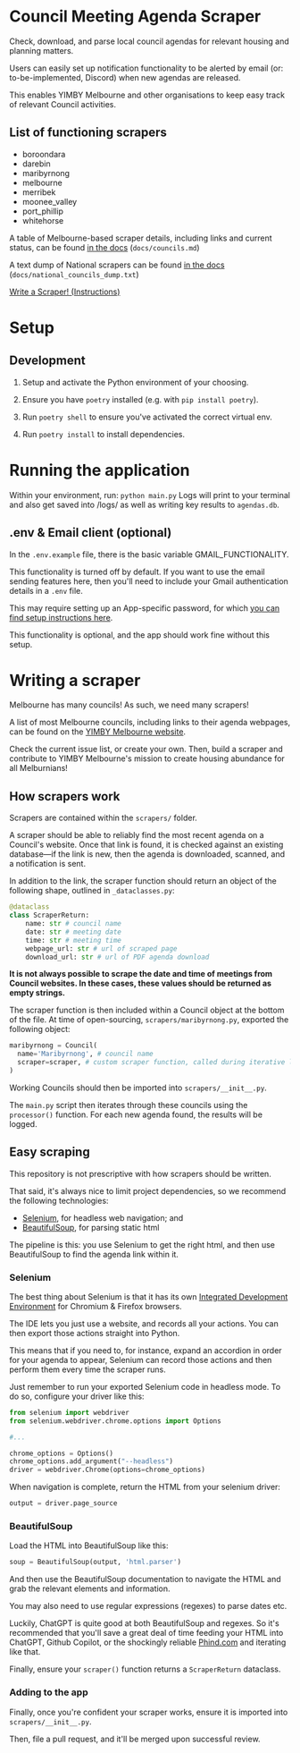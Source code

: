 # Council Meeting Agenda Scraper

Check, download, and parse local council agendas for relevant housing and planning matters.

Users can easily set up notification functionality to be alerted by email (or: to-be-implemented, Discord) when new agendas are released.

This enables YIMBY Melbourne and other organisations to keep easy track of relevant Council activities.

## List of functioning scrapers

- boroondara
- darebin
- maribyrnong
- melbourne
- merribek
- moonee_valley
- port_phillip
- whitehorse

A table of Melbourne-based scraper details, including links and current status, can be found [in the docs](https://github.com/yimbymelbourne/council-meeting-agenda-scraper/blob/main/docs/councils.md) (`docs/councils.md`)

A text dump of National scrapers can be found [in the docs](https://github.com/yimbymelbourne/council-meeting-agenda-scraper/blob/main/docs/national_councils_dump.txt) (`docs/national_councils_dump.txt`)

[Write a Scraper! (Instructions)](#writing-a-scraper)

# Setup

## Development

1. Setup and activate the Python environment of your choosing.

2. Ensure you have `poetry` installed (e.g. with `pip install poetry`).

3. Run `poetry shell` to ensure you've activated the correct virtual env.

4. Run `poetry install` to install dependencies.

# Running the application

Within your environment, run: `python main.py`
Logs will print to your terminal and also get saved into /logs/ as well as writing key results to `agendas.db`.

## .env & Email client (optional)

In the `.env.example` file, there is the basic variable GMAIL_FUNCTIONALITY.

This functionality is turned off by default. If you want to use the email sending features here, then you'll need to include your Gmail authentication details in a `.env` file.

This may require setting up an App-specific password, for which [you can find setup instructions here](https://support.google.com/accounts/answer/185833?visit_id=638406540644584172-3254681882&p=InvalidSecondFactor&rd=1).

This functionality is optional, and the app should work fine without this setup.

# Writing a scraper

Melbourne has many councils! As such, we need many scrapers!

A list of most Melbourne councils, including links to their agenda webpages, can be found on the [YIMBY Melbourne website](https://www.yimbymelbourne.org.au/local-action).

Check the current issue list, or create your own. Then, build a scraper and contribute to YIMBY Melbourne's mission to create housing abundance for all Melburnians!

## How scrapers work

Scrapers are contained within the `scrapers/` folder.

A scraper should be able to reliably find the most recent agenda on a Council's website. Once that link is found, it is checked against an existing database—if the link is new, then the agenda is downloaded, scanned, and a notification is sent.

In addition to the link, the scraper function should return an object of the following shape, outlined in `_dataclasses.py`:

```py
@dataclass
class ScraperReturn:
    name: str # council name
    date: str # meeting date
    time: str # meeting time
    webpage_url: str # url of scraped page
    download_url: str # url of PDF agenda download
```

**It is not always possible to scrape the date and time of meetings from Council websites. In these cases, these values should be returned as empty strings.**

The scraper function is then included within a Council object at the bottom of the file. At time of open-sourcing, `scrapers/maribyrnong.py`, exported the following object:

```py
maribyrnong = Council(
  name='Maribyrnong', # council name
  scraper=scraper, # custom scraper function, called during iterative loop
)
```

Working Councils should then be imported into `scrapers/__init__.py`.

The `main.py` script then iterates through these councils using the `processor()` function. For each new agenda found, the results will be logged.

## Easy scraping

This repository is not prescriptive with how scrapers should be written.

That said, it's always nice to limit project dependencies, so we recommend the following technologies:

- [Selenium](https://www.selenium.dev/documentation/), for headless web navigation; and
- [BeautifulSoup](https://www.crummy.com/software/BeautifulSoup/bs4/doc/), for parsing static html

The pipeline is this: you use Selenium to get the right html, and then use BeautifulSoup to find the agenda link within it.

### Selenium

The best thing about Selenium is that it has its own [Integrated Development Environment](https://www.selenium.dev/selenium-ide/) for Chromium & Firefox browsers.

The IDE lets you just use a website, and records all your actions. You can then export those actions straight into Python.

This means that if you need to, for instance, expand an accordion in order for your agenda to appear, Selenium can record those actions and then perform them every time the scraper runs.

Just remember to run your exported Selenium code in headless mode. To do so, configure your driver like this:

```py
from selenium import webdriver
from selenium.webdriver.chrome.options import Options

#...

chrome_options = Options()
chrome_options.add_argument("--headless")
driver = webdriver.Chrome(options=chrome_options)
```

When navigation is complete, return the HTML from your selenium driver:

```py
output = driver.page_source
```

### BeautifulSoup

Load the HTML into BeautifulSoup like this:

```py
soup = BeautifulSoup(output, 'html.parser')
```

And then use the BeautifulSoup documentation to navigate the HTML and grab the relevant elements and information.

You may also need to use regular expressions (regexes) to parse dates etc.

Luckily, ChatGPT is quite good at both BeautifulSoup and regexes. So it's recommended that you'll save a great deal of time feeding your HTML into ChatGPT, Github Copilot, or the shockingly reliable [Phind.com](https://www.phind.com) and iterating like that.

Finally, ensure your `scraper()` function returns a `ScraperReturn` dataclass.

### Adding to the app

Finally, once you're confident your scraper works, ensure it is imported into `scrapers/__init__.py`.

Then, file a pull request, and it'll be merged upon successful review.
